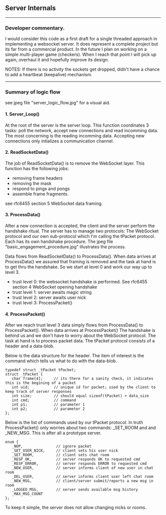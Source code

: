 ## Server Internals

---

### Developer commentary.

I would consider this code as a first draft for a single threaded approach in implementing a websocket server. It does represent a complete project but its far from a commercial product. In the future I plan on working on a simple multi-player game (checkers). When I reach that point I will pick up again, overhaul it and hopefully improve its design.

NOTES: If there is no activity the sockets get dropped, didn't have a chance to add a heartbeat (keepalive) mechanism.

---

### Summary of logic flow

see jpeg file "server_logic_flow.jpg" for a visual aid.

#### 1. Server_Loop()

At the root of the server is the server loop. This function coordinates 3 tasks: poll the network, accept new connections and read incomming data. The most concerning is the reading incomming data. Accepting new connections only intializes a communication channel. 

#### 2. ReadSocketData()

The job of ReadSocketData() is to remove the WebSocket layer. This function has the following jobs:

   * removing frame headers 
   * removing the mask
   * respond to pings and pongs
   * assemble frame fragments. 

see rfc6455 section 5 WebSocket data framing.

#### 3. ProcessData()

After a new connection is accepted, the client and the server perform the handshake ritual. The server has to manage two protocols: The WebSocket protocol and our own sub-protocol which I'm calling the tPacket protocol. Each has its own handshake procedure. The jpeg file "basic_engagement_procedure.jpg" illustrates the process.

Data flows from ReadSocketData() to ProcessData(). When data arrives at ProcessData() we assured that framing is removed and the task at hand is to get thru the handshake. So we start at level 0 and work our way up to level 3.

   * trust level 0: the websocket handshake is performed. See rfc6455 section 4 WebSocket opening handshake
   * trust level 1: server awaits magic string
   * trust level 2: server awaits user nick
   * trust level 3: ProcessPacket()

#### 4. ProcessPacket()

After we reach trust level 3 data simply flows from  ProcessData() to ProcessPacket(). When data arrives at ProcessPacket() The handshake is behind us and we don't have to worry about the WebSocket protocol. The task at hand is to process packet data. The tPacket protocol consists of a header and a data-blob. 

Below is the data structure for the header. The item of interest is the command which tells us what to do with the data-blob.

    typedef struct _tPacket tPacket;
    struct _tPacket {
       char frame[4];     // its there for a sanity check, it indicates this is the begining of a packet
       int uid;           // unique id for packet; used by the client to keep track of server responses
       int size;          // should equal sizeof(tPacket) + data_size
       int cmd;           // command
       int p1;            // parameter 1
       int p2;            // parameter 2
    };

Below is the list of commands used by our tPacket protocol. In truth ProcessPacket() only worries about two commands: \_SET_ROOM and and \_NEW_MSG. This is after all a prototype server. 


    enum {
       _NOP,               // ignore packet
       _SET_USER_NICK,     // client sets his user nick
       _SET_ROOM,          // client sets chat room
       _RESP_OK,           // server responds OK to requested cmd
       _RESP_ERROR,        // server responds ERROR to requested cmd
       _NEW_USER,          // server informs client of new user in chat room
       _DEL_USER,          // server informs client user left chat room
       _NEW_MSG,           // client/server submit/reports a new msg in room
       _LOGGED_MSG,        // server sends available msg history
       _MAX_MSG_COUNT
    };

To keep it simple, the server does not allow changing nicks or rooms. 





